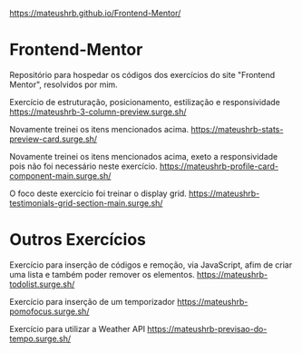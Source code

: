 https://mateushrb.github.io/Frontend-Mentor/
# Frontend-Mentor
Repositório para hospedar os códigos dos exercícios do site "Frontend Mentor", resolvidos por mim.

Exercício de estruturação, posicionamento, estilização e responsividade
https://mateushrb-3-column-preview.surge.sh/

Novamente treinei os itens mencionados acima.
https://mateushrb-stats-preview-card.surge.sh/

Novamente treinei os itens mencionados acima, exeto a responsividade pois não foi necessário neste exercício.
https://mateushrb-profile-card-component-main.surge.sh/

O foco deste exercício foi treinar o display grid.
https://mateushrb-testimonials-grid-section-main.surge.sh/

# Outros Exercícios

Exercício para inserção de códigos e remoção, via JavaScript, afim de criar uma lista e também poder remover os elementos.
https://mateushrb-todolist.surge.sh/

Exercício para inserção de um temporizador 
https://mateushrb-pomofocus.surge.sh/

Exercício para utilizar a Weather API
https://mateushrb-previsao-do-tempo.surge.sh/
